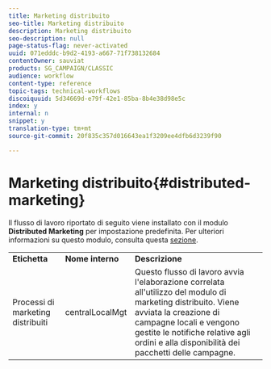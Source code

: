```yaml
---
title: Marketing distribuito
seo-title: Marketing distribuito
description: Marketing distribuito
seo-description: null
page-status-flag: never-activated
uuid: 071edddc-b9d2-4193-a667-71f738132684
contentOwner: sauviat
products: SG_CAMPAIGN/CLASSIC
audience: workflow
content-type: reference
topic-tags: technical-workflows
discoiquuid: 5d34669d-e79f-42e1-85ba-8b4e38d98e5c
index: y
internal: n
snippet: y
translation-type: tm+mt
source-git-commit: 20f835c357d016643ea1f3209ee4dfb6d3239f90

---
```



# Marketing distribuito{#distributed-marketing}

Il flusso di lavoro riportato di seguito viene installato con il modulo **Distributed Marketing** per impostazione predefinita. Per ulteriori informazioni su questo modulo, consulta questa [sezione](../../campaign/using/about-distributed-marketing.md).

<table> 
 <tbody> 
  <tr> 
   <td> <strong>Etichetta</strong><br /> </td> 
   <td> <strong>Nome interno</strong><br /> </td> 
   <td> <strong>Descrizione</strong><br /> </td> 
  </tr> 
  <tr> 
   <td> <span class="uicontrol">Processi</span> di marketing distribuiti <br /> </td> 
   <td> <span class="uicontrol">centralLocalMgt</span><br /> </td> 
   <td> Questo flusso di lavoro avvia l'elaborazione correlata all'utilizzo del modulo di marketing distribuito. Viene avviata la creazione di campagne locali e vengono gestite le notifiche relative agli ordini e alla disponibilità dei pacchetti delle campagne.<br /> </td> 
  </tr> 
 </tbody> 
</table>


